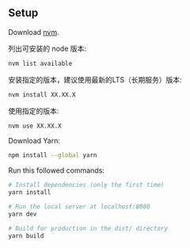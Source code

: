 ## Setup

Download [nvm](https://github.com/coreybutler/nvm-windows/releases).  <br>

列出可安装的 node 版本:  
``` bash
nvm list available
```

安装指定的版本，建议使用最新的LTS（长期服务）版本:
``` bash
nvm install XX.XX.X
```

使用指定的版本: 
``` bash
nvm use XX.XX.X
```

Download Yarn: 
``` bash
npm install --global yarn
```

Run this followed commands:<br>

``` bash
# Install dependencies (only the first time)
yarn install

# Run the local server at localhost:8080
yarn dev

# Build for production in the dist/ directory
yarn build
```
